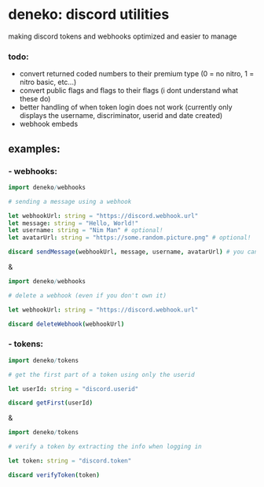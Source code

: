 # deneko: discord utilities
making discord tokens and webhooks optimized and easier to manage

### todo:
- convert returned coded numbers to their premium type (0 = no nitro, 1 = nitro basic, etc...)
- convert public flags and flags to their flags (i dont understand what these do)
- better handling of when token login does not work (currently only displays the username, discriminator, userid and date created)
- webhook embeds

## examples:
### - webhooks:
```nim
import deneko/webhooks

# sending a message using a webhook

let webhookUrl: string = "https://discord.webhook.url"
let message: string = "Hello, World!"
let username: string = "Nim Man" # optional!
let avatarUrl: string = "https://some.random.picture.png" # optional!

discard sendMessage(webhookUrl, message, username, avatarUrl) # you can remove username and avatarUrl if you don't want it!
```
&
```nim
import deneko/webhooks

# delete a webhook (even if you don't own it)

let webhookUrl: string = "https://discord.webhook.url"

discard deleteWebhook(webhookUrl)
```
### - tokens:
```nim
import deneko/tokens

# get the first part of a token using only the userid

let userId: string = "discord.userid"

discard getFirst(userId)
```
&
```nim
import deneko/tokens

# verify a token by extracting the info when logging in

let token: string = "discord.token"

discard verifyToken(token)
```